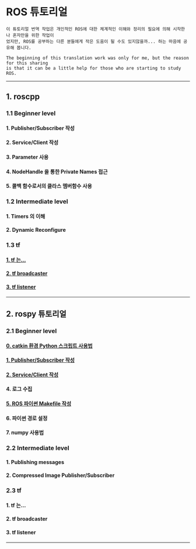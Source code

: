 # ROS 튜토리얼

```
이 튜토리얼 번역 작업은 개인적인 ROS에 대한 체계적인 이해와 정리의 필요에 의해 시작한 나 혼자만을 위한 작업이
었지만, ROS를 공부하는 다른 분들에게 작은 도움이 될 수도 있지않을까... 하는 마음에 공유해 봅니다.
```

```
The beginning of this translation work was only for me, but the reason for this sharing
is that it can be a little help for those who are starting to study ROS.
```

---



## 1. roscpp



### 1.1 Beginner level


####      1. Publisher/Subscriber 작성

####      2. Service/Client 작성

####      3. Parameter 사용

####      4. NodeHandle 을 통한 Private Names 접근

####      5. 콜백 함수로서의 클라스 멤버함수 사용



### 1.2 Intermediate level


####      1. Timers 의 이해

####     2. Dynamic Reconfigure



### 1.3 tf

####      [1. tf 는... ](./roscpp/tf_1_Instroduction.md)

####      [2. tf broadcaster](./roscpp/tf_2_broadcaster.md)

####      [3. tf listener](./roscpp/tf_3_listener.md)

---



## 2. rospy 튜토리얼



### 2.1 Beginner level

####      [0. catkin 환경 Python 스크립트 사용법](./rospy/rospy_0_How2UsePythonWithCatkin.md)


####        [1. Publisher/Subscriber 작성](./rospy/rospy_1_WritingPubSub.md)

####        [2. Service/Client 작성](./rospy/rospy_2_WritingServiceClient)

####        4. 로그 수집

####        [5. ROS 파이썬 Makefile 작성](./rospy/rospy_5_WritingROS_pythonMakefile.md)

####        6. 파이썬 경로 설정

####        7. numpy 사용법



###   2.2 Intermediate level


####        1. Publishing messages

####      2. Compressed Image Publisher/Subscriber



### 2.3 tf

####      1. tf 는...

####      2. tf broadcaster

####      3. tf listener

---

